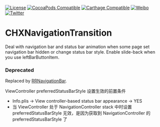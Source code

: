 [![License](https://img.shields.io/badge/license-MIT-lightgrey.svg)](https://github.com/cuzv/PhotoBrowser/blob/master/LICENSE)
[![CocoaPods Compatible](https://img.shields.io/badge/CocoaPods-v0.4.0-green.svg)](https://github.com/CocoaPods/CocoaPods)
[![Carthage Compatible](https://img.shields.io/badge/Carthage-compatible-4BC51D.svg?style=flat)](https://github.com/Carthage/Carthage)
[![Weibo](https://img.shields.io/badge/Weibo-cuzval-yellowgreen.svg)](http://weibo.com/cuzval/)
[![Twitter](https://img.shields.io/twitter/url/http/shields.io.svg?style=social)](http://twitter.com/mochxiao)

# CHXNavigationTransition

Deal with navigation bar and status bar animation when some page set navigation bar hidden or change status bar style. Enable slide-back when you use leftBarButtonItem.

### Deprecated

Replaced by [RRNavigationBar](https://github.com/cuzv/RRNavigationBar).



ViewController preferredStatusBarStyle 设置生效的前置条件

- Info.plis -> View controller-based status bar appearance -> YES
- 当 ViewController 处于 NavigationController stack 中时设置 preferredStatusBarStyle 无效，是因为获取到 NavigationController 的 preferredStatusBarStyle 了
